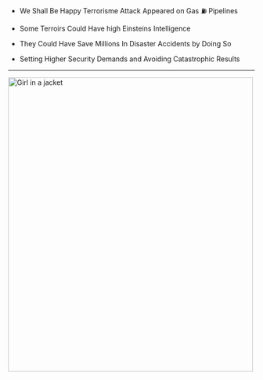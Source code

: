 - We Shall Be Happy Terrorisme Attack Appeared on
Gas ⛽ Pipelines

- Some Terroirs Could Have high Einsteins
 Intelligence
- They Could Have Save Millions In Disaster
Accidents by Doing So

- Setting Higher Security Demands and
Avoiding Catastrophic Results

-----------------


<img src="https://cdn.siasat.com/wp-content/uploads/2020/08/BLAST-1.jpg" alt="Girl in a jacket" width="500" height="600">
